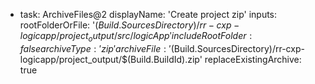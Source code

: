  - task: ArchiveFiles@2
    displayName: 'Create project zip'
    inputs:
      rootFolderOrFile: '$(Build.SourcesDirectory)/rr-cxp-logicapp/project_output/src/logicApp'
      includeRootFolder: false
      archiveType: 'zip'
      archiveFile: '$(Build.SourcesDirectory)/rr-cxp-logicapp/project_output/$(Build.BuildId).zip'
      replaceExistingArchive: true